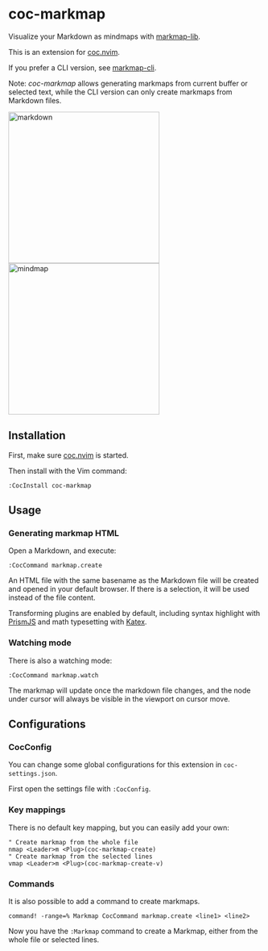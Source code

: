 # coc-markmap

Visualize your Markdown as mindmaps with [markmap-lib](https://github.com/gera2ld/markmap/tree/master/packages/markmap-lib).

This is an extension for [coc.nvim](https://github.com/neoclide/coc.nvim).

If you prefer a CLI version, see [markmap-cli](https://github.com/gera2ld/markmap/tree/master/packages/markmap-cli).

Note: *coc-markmap* allows generating markmaps from current buffer or selected text, while the CLI version can only create markmaps from Markdown files.

<img src="https://user-images.githubusercontent.com/3139113/72221499-52476a80-3596-11ea-8d15-c57fdfe04ce0.png" alt="markdown" width="300"> <img src="https://user-images.githubusercontent.com/3139113/72221508-7014cf80-3596-11ea-9b59-b8a97bba8e1c.png" alt="mindmap" width="300">

## Installation

First, make sure [coc.nvim](https://github.com/neoclide/coc.nvim) is started.

Then install with the Vim command:

```
:CocInstall coc-markmap
```

## Usage

### Generating markmap HTML

Open a Markdown, and execute:

```viml
:CocCommand markmap.create
```

An HTML file with the same basename as the Markdown file will be created and opened in your default browser. If there is a selection, it will be used instead of the file content.

Transforming plugins are enabled by default, including syntax highlight with [PrismJS](https://prismjs.com/) and math typesetting with [Katex](https://katex.org/).

### Watching mode

There is also a watching mode:

```viml
:CocCommand markmap.watch
```

The markmap will update once the markdown file changes, and the node under cursor will always be visible in the viewport on cursor move.

## Configurations

### CocConfig

You can change some global configurations for this extension in `coc-settings.json`.

First open the settings file with `:CocConfig`.

### Key mappings

There is no default key mapping, but you can easily add your own:

```viml
" Create markmap from the whole file
nmap <Leader>m <Plug>(coc-markmap-create)
" Create markmap from the selected lines
vmap <Leader>m <Plug>(coc-markmap-create-v)
```

### Commands

It is also possible to add a command to create markmaps.

```viml
command! -range=% Markmap CocCommand markmap.create <line1> <line2>
```

Now you have the `:Markmap` command to create a Markmap, either from the whole file or selected lines.
